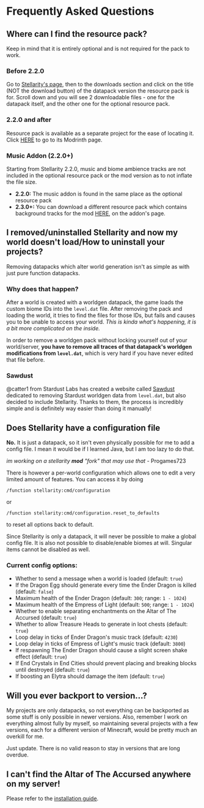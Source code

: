 # Frequently Asked Questions

## Where can I find the resource pack?

Keep in mind that it is entirely optional and is not required for the pack to work.

### Before 2.2.0
Go to [Stellarity's page](https://modrinth.com/datapack/stellarity), then to the downloads section and click on the title (NOT the download button) of the datapack version the resource pack is for. Scroll down and you will see 2 downloadable files - one for the datapack itself, and the other one for the optional resource pack.

### 2.2.0 and after
Resource pack is available as a separate project for the ease of locating it. Click [HERE](https://modrinth.com/project/stellarity-optional-resource-pack) to go to its Modrinth page.

### Music Addon (2.2.0+)
Starting from Stellarity 2.2.0, music and biome ambience tracks are not included in the optional resource pack or the mod version as to not inflate the file size.

- **2.2.0:** The music addon is found in the same place as the optional resource pack
- **2.3.0+:** You can download a different resource pack which contains background tracks for the mod [HERE](https://modrinth.com/project/stellarity-music-addon), on the addon's page.

## I removed/uninstalled Stellarity and now my world doesn't load/How to uninstall your projects?

Removing datapacks which alter world generation isn't as simple as with just pure function datapacks.

### Why does that happen?
After a world is created with a worldgen datapack, the game loads the custom biome IDs into the `level.dat` file. After removing the pack and loading the world, it tries to find the files for those IDs, but fails and causes you to be unable to access your world. *This is kinda what's happening, it is a bit more complicated on the inside.*

In order to remove a worldgen pack without locking yourself out of your world/server, **you have to remove all traces of that datapack's worldgen modifications from `level.dat`**, which is very hard if you have never edited that file before.

### Sawdust
@catter1 from Stardust Labs has created a website called [Sawdust](https://sawdust.catter1.com/tools/level-editor) dedicated to removing Stardust worldgen data from `level.dat`, but also decided to include Stellarity. Thanks to them, the process is incredibly simple and is definitely way easier than doing it manually!

## Does Stellarity have a configuration file

**No.** It is just a datapack, so it isn't even physically possible for me to add a config file. I mean it would be if I learned Java, but I am too lazy to do that.

*im working on a stellarity **mod** "fork" that may use that* - Progames723

There is however a per-world configuration which allows one to edit a very limited amount of features. You can access it by doing
```properties
/function stellarity:cmd/configuration
```
or
```properties
/function stellarity:cmd/configuration.reset_to_defaults
```
to reset all options back to default.

Since Stellarity is only a datapack, it will never be possible to make a global config file. It is also not possible to disable/enable biomes at will. Singular items cannot be disabled as well.

### Current config options:
- Whether to send a message when a world is loaded (default: `true`)
- If the Dragon Egg should generate every time the Ender Dragon is killed (default: `false`)
- Maximum health of the Ender Dragon (default: `300`; range: `1 - 1024`)
- Maximum health of the Empress of Light (default: `500`; range: `1 - 1024`)
- Whether to enable separating enchantments on the Altar of The Accursed (default: `true`)
- Whether to allow Treasure Heads to generate in loot chests (default: `true`)
- Loop delay in ticks of Ender Dragon's music track (default: `4230`)
- Loop delay in ticks of Empress of Light's music track (default: `3800`)
- If respawning The Ender Dragon should cause a slight screen shake effect (default: `true`)
- If End Crystals in End Cities should prevent placing and breaking blocks until destroyed (default: `true`)
- If boosting an Elytra should damage the item (default: `true`)

## Will you ever backport to version...?
My projects are only datapacks, so not everything can be backported as some stuff is only possible in newer versions. Also, remember I work on everything almost fully by myself, so maintaining several projects with a few versions, each for a different version of Minecraft, would be pretty much an overkill for me.

Just update. There is no valid reason to stay in versions that are long overdue.

## I can't find the Altar of The Accursed anywhere on my server!

Please refer to the [installation guide](installation.md#installing-on-servers).

